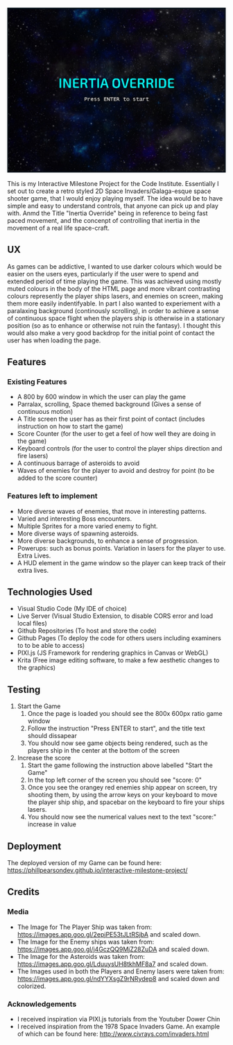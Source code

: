 ![Game Title](assets/images/title-image.jpg)


This is my Interactive Milestone Project for the Code Institute. Essentially I set out to create a retro styled 2D Space Invaders/Galaga-esque space shooter game, that I would enjoy playing myself. The idea would be to have simple and easy to understand controls, that anyone can pick up and play with. Anmd the Title "Inertia Override" being in reference to being fast paced movement, and the concenpt of controlling that inertia in the movement of a real life space-craft.

## UX
As games can be addictive, I wanted to use darker colours which would be easier on the users eyes, particularly if the user were to spend and extended period of time playing the game. This was achieved using mostly muted colours in the body of the HTML page and more vibrant contrasting colours represently the player ships lasers, and enemies on screen, making them more easily indentifyable. In part I also wanted to experiement with a paralaxing background (continously scrolling), in order to achieve a sense of continuous space flight when the players ship is otherwise in a stationary position (so as to enhance or otherwise not ruin the fantasy). I thought this would also make a very good backdrop for the initial point of contact the user has when loading the page.

## Features

### Existing Features
* A 800 by 600 window in which the user can play the game
* Parralax, scrolling, Space themed background (Gives a sense of continuous motion)
* A Title screen the user has as their first point of contact (includes instruction on how to start the game)
* Score Counter (for the user to get a feel of how well they are doing in the game)
* Keyboard controls (for the user to control the player ships direction and fire lasers)
* A continuous barrage of asteroids to avoid
* Waves of enemies for the player to avoid and destroy for point (to be added to the score counter)

### Features left to implement
* More diverse waves of enemies, that move in interesting patterns.
* Varied and interesting Boss encounters.
* Multiple Sprites for a more varied enemy to fight.
* More diverse ways of spawning asteroids.
* More diverse backgrounds, to enhance a sense of progression.
* Powerups: such as bonus points. Variation in lasers for the player to use. Extra Lives.
* A HUD element in the game window so the player can keep track of their extra lives.

## Technologies Used
* Visual Studio Code (My IDE of choice)
* Live Server (Visual Studio Extension, to disable CORS error and load local files)
* Github Repositories (To host and store the code)
* Github Pages (To deploy the code for others users including examiners to to be able to access)
* PIXI.js (JS Framework for rendering graphics in Canvas or WebGL)
* Krita (Free image editing software, to make a few aesthetic changes to the graphics)

## Testing
1. Start the Game
   1. Once the page is loaded you should see the 800x 600px ratio game window
   1. Follow the instruction "Press ENTER to start", and the title text should dissapear
   1. You should now see game objects being rendered, such as the players ship in the center at the bottom of the screen
1. Increase the score
   1. Start the game following the instruction above labelled "Start the Game"
   1. In the top left corner of the screen you should see "score: 0"
   1. Once you see the orangey red enemies ship appear on screen, try shooting them, by using the arrow keys on your keyboard to move the player ship ship, and spacebar on the keyboard to fire your ships lasers.
   1. You should now see the numerical values next to the text "score:" increase in value

## Deployment
The deployed version of my Game can be found here: https://phillpearsondev.github.io/interactive-milestone-project/

## Credits

### Media
* The Image for The Player Ship was taken from: https://images.app.goo.gl/2epjPE53tJLtRSjbA and scaled down.
* The Image for the Enemy ships was taken from: https://images.app.goo.gl/j4GczQQ9MjZ28ZuDA and scaled down.
* The Image for the Asteroids was taken from: https://images.app.goo.gl/LduuysUH8tkhMF8a7 and scaled down.
* The Images used in both the Players and Enemy lasers were taken from: https://images.app.goo.gl/ndYYXsgZ9rNRydep8 and scaled down and colorized.

### Acknowledgements
* I received inspiration via PIXI.js tutorials from the Youtuber Dower Chin
* I received inspiration from the 1978 Space Invaders Game. An example of which can be found here: http://www.civrays.com/invaders.html
